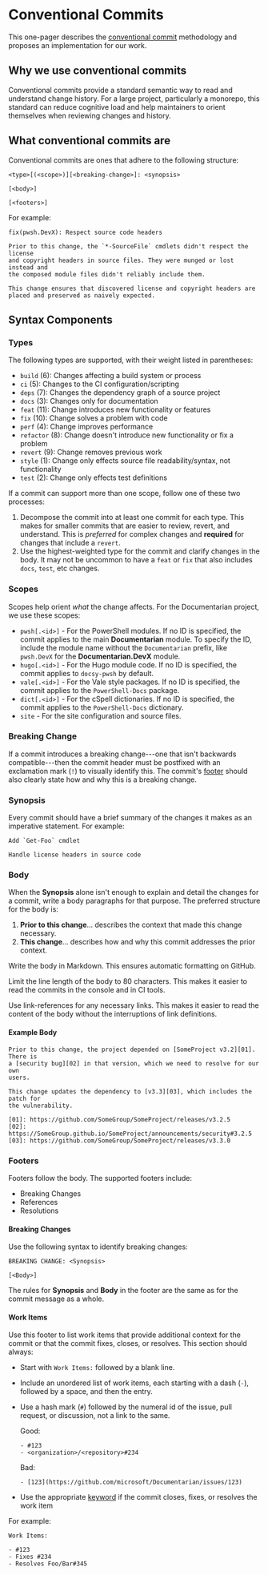 # Conventional Commits

This one-pager describes the [conventional commit][01] methodology and proposes an implementation
for our work.

## Why we use conventional commits

Conventional commits provide a standard semantic way to read and understand change history. For a
large project, particularly a monorepo, this standard can reduce cognitive load and help maintainers
to orient themselves when reviewing changes and history.

## What conventional commits are

Conventional commits are ones that adhere to the following structure:

```text
<type>[(<scope>)][<breaking-change>]: <synopsis>

[<body>]

[<footers>]
```

For example:

```text
fix(pwsh.DevX): Respect source code headers

Prior to this change, the `*-SourceFile` cmdlets didn't respect the license
and copyright headers in source files. They were munged or lost instead and
the composed module files didn't reliably include them.

This change ensures that discovered license and copyright headers are
placed and preserved as naively expected.
```

## Syntax Components

### Types

The following types are supported, with their weight listed in parentheses:

- `build` (6): Changes affecting a build system or process
- `ci` (5): Changes to the CI configuration/scripting
- `deps` (7): Changes the dependency graph of a source project
- `docs` (3): Changes only for documentation
- `feat` (11): Change introduces new functionality or features
- `fix` (10): Change solves a problem with code
- `perf` (4): Change improves performance
- `refactor` (8): Change doesn't introduce new functionality or fix a problem
- `revert` (9): Change removes previous work
- `style` (1): Change only effects source file readability/syntax, not functionality
- `test` (2): Change only effects test definitions

If a commit can support more than one scope, follow one of these two processes:

1. Decompose the commit into at least one commit for each type. This makes for smaller commits that
   are easier to review, revert, and understand. This is _preferred_ for complex changes and
   **required** for changes that include a `revert`.
1. Use the highest-weighted type for the commit and clarify changes in the body. It may not be
   uncommon to have a `feat` or `fix` that also includes `docs`, `test`, etc changes.

### Scopes

Scopes help orient _what_ the change affects. For the Documentarian project, we use these scopes:

- `pwsh[.<id>]` - For the PowerShell modules. If no ID is specified, the commit applies to the main
  **Documentarian** module. To specify the ID, include the module name without the `Documentarian`
  prefix, like `pwsh.DevX` for the **Documentarian.DevX** module.
- `hugo[.<id>]` - For the Hugo module code. If no ID is specified, the commit applies to
  `docsy-pwsh` by default.
- `vale[.<id>]` - For the Vale style packages. If no ID is specified, the commit applies to the
  `PowerShell-Docs` package.
- `dict[.<id>]` - For the cSpell dictionaries. If no ID is specified, the commit applies to the
  `PowerShell-Docs` dictionary.
- `site` - For the site configuration and source files.

### Breaking Change

If a commit introduces a breaking change---one that isn't backwards compatible---then the commit
header must be postfixed with an exclamation mark (`!`) to visually identify this. The commit's
[footer](#footers) should also clearly state how and why this is a breaking change.

### Synopsis

Every commit should have a brief summary of the changes it makes as an imperative statement. For
example:

```text
Add `Get-Foo` cmdlet
```

```text
Handle license headers in source code
```

### Body

When the **Synopsis** alone isn't enough to explain and detail the changes for a commit, write a
body paragraphs for that purpose. The preferred structure for the body is:

1. **Prior to this change**... describes the context that made this change necessary.
1. **This change**... describes how and why this commit addresses the prior context.

Write the body in Markdown. This ensures automatic formatting on GitHub.

Limit the line length of the body to 80 characters. This makes it easier to read the commits in the
console and in CI tools.

Use link-references for any necessary links. This makes it easier to read the content of the body
without the interruptions of link definitions.

#### Example Body

```text
Prior to this change, the project depended on [SomeProject v3.2][01]. There is
a [security bug][02] in that version, which we need to resolve for our own
users.

This change updates the dependency to [v3.3][03], which includes the patch for
the vulnerability.

[01]: https://github.com/SomeGroup/SomeProject/releases/v3.2.5
[02]: https://SomeGroup.github.io/SomeProject/announcements/security#3.2.5
[03]: https://github.com/SomeGroup/SomeProject/releases/v3.3.0
```

### Footers

Footers follow the body. The supported footers include:

- Breaking Changes
- References
- Resolutions

#### Breaking Changes

Use the following syntax to identify breaking changes:

```text
BREAKING CHANGE: <Synopsis>

[<Body>]
```

The rules for **Synopsis** and **Body** in the footer are the same as for the commit message as a
whole.

#### Work Items

Use this footer to list work items that provide additional context for the commit or that the commit
fixes, closes, or resolves. This section should always:

- Start with `Work Items:` followed by a blank line.
- Include an unordered list of work items, each starting with a dash (`-`), followed by a space,
  and then the entry.
- Use a hash mark (`#`) followed by the numeral id of the issue, pull request, or discussion, not a
  link to the same.

  Good:

  ```text
  - #123
  - <organization>/<repository>#234
  ```

  Bad:

  ```text
  - [123](https://github.com/microsoft/Documentarian/issues/123)
  ```

- Use the appropriate [keyword][02] if the commit closes, fixes, or resolves the work item

For example:

```text
Work Items:

- #123
- Fixes #234
- Resolves Foo/Bar#345
```

[01]: https://www.conventionalcommits.org/en/v1.0.0/
[02]: https://docs.github.com/en/issues/tracking-your-work-with-issues/linking-a-pull-request-to-an-issue#linking-a-pull-request-to-an-issue-using-a-keyword

